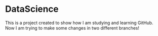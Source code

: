 # DataScience
This is a project created to show how I am studying and learning GitHub.
Now I am trying to make some changes in two different branches!
